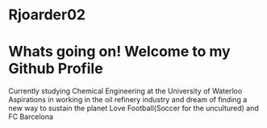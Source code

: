 # Rjoarder02
# Whats going on! Welcome to my Github Profile
Currently studying Chemical Engineering at the University of Waterloo
Aspirations in working in the oil refinery industry and dream of finding a new way to sustain the planet
Love Football(Soccer for the uncultured) and FC Barcelona

